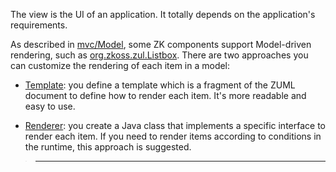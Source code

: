 The view is the UI of an application. It totally depends on the
application's requirements.

As described in
[mvc/Model]({{site.baseurl}}/zk_dev_ref/mvc/model), some ZK
components support Model-driven rendering, such as
[org.zkoss.zul.Listbox](https://www.zkoss.org/javadoc/latest/zk/org/zkoss/zul/Listbox.html). There are two approaches you
can customize the rendering of each item in a model:

- [Template]({{site.baseurl}}/zk_dev_ref/mvc/view/template): you
  define a template which is a fragment of the ZUML document to define
  how to render each item. It's more readable and easy to use.

<!-- -->

- [Renderer]({{site.baseurl}}/zk_dev_ref/mvc/view/renderer): you
  create a Java class that implements a specific interface to render
  each item. If you need to render items according to conditions in the
  runtime, this approach is suggested.

> ------------------------------------------------------------------------
>
> <references/>
